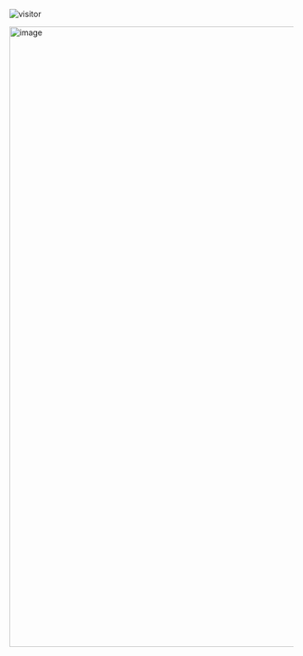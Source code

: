 ![visitor](https://visitor-badge.glitch.me/badge?page_id=yoyo837/yoyo837)

<img width="1100" alt="image" src="https://user-images.githubusercontent.com/6134547/174004802-e18b3e5e-f841-4aec-a73c-111bbb10930b.png">
